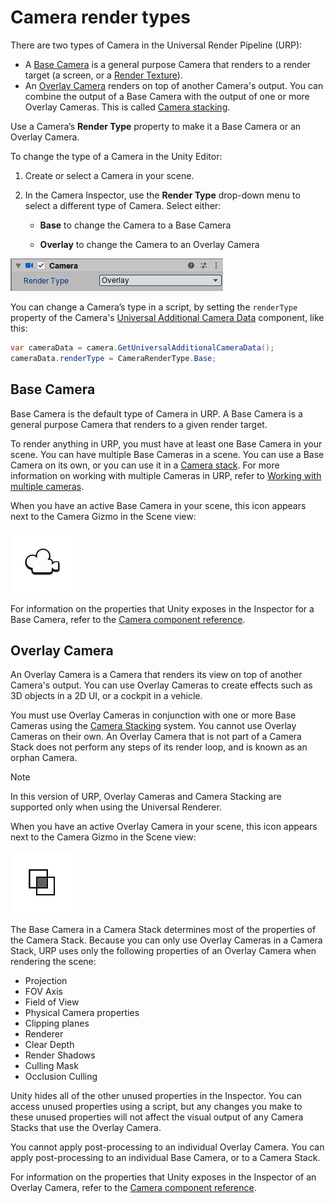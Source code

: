 # Camera render types

There are two types of Camera in the Universal Render Pipeline (URP):

* A [Base Camera](#base-camera) is a general purpose Camera that renders to a render target (a screen, or a [Render Texture](https://docs.unity3d.com/Manual/class-RenderTexture.html)).
* An [Overlay Camera](#overlay-camera) renders on top of another Camera's output. You can combine the output of a Base Camera with the output of one or more Overlay Cameras. This is called [Camera stacking](camera-stacking.md).

Use a Camera’s **Render Type** property to make it a Base Camera or an Overlay Camera.

To change the type of a Camera in the Unity Editor:

1. Create or select a Camera in your scene.

2. In the Camera Inspector, use the **Render Type** drop-down menu to select a different type of Camera. Select either:

    * **Base** to change the Camera to a Base Camera

    * **Overlay** to change the Camera to an Overlay Camera

![Render Type in the Camera component Inspector](Images/camera-inspector-render-type.png)

You can change a Camera’s type in a script, by setting the `renderType` property of the Camera's [Universal Additional Camera Data](xref:UnityEngine.Rendering.Universal.UniversalAdditionalCameraData) component, like this:

```c#
var cameraData = camera.GetUniversalAdditionalCameraData();
cameraData.renderType = CameraRenderType.Base;
```

<a name="base-camera"></a>

## Base Camera

Base Camera is the default type of Camera in URP. A Base Camera is a general purpose Camera that renders to a given render target.

To render anything in URP, you must have at least one Base Camera in your scene. You can have multiple Base Cameras in a scene. You can use a Base Camera on its own, or you can use it in a [Camera stack](camera-stacking.md). For more information on working with multiple Cameras in URP, refer to [Working with multiple cameras](cameras-multiple.md).

When you have an active Base Camera in your scene, this icon appears next to the Camera Gizmo in the Scene view:

![Overlay Camera icon](Images/camera-icon-base.png)

For information on the properties that Unity exposes in the Inspector for a Base Camera, refer to the [Camera component reference](camera-component-reference.md).

<a name="overlay-camera"></a>

## Overlay Camera

An Overlay Camera is a Camera that renders its view on top of another Camera's output. You can use Overlay Cameras to create effects such as 3D objects in a 2D UI, or a cockpit in a vehicle.

You must use Overlay Cameras in conjunction with one or more Base Cameras using the [Camera Stacking](camera-stacking.md) system. You cannot use Overlay Cameras on their own. An Overlay Camera that is not part of a Camera Stack does not perform any steps of its render loop, and is known as an orphan Camera.

> [!NOTE]
> In this version of URP, Overlay Cameras and Camera Stacking are supported only when using the Universal Renderer.

When you have an active Overlay Camera in your scene, this icon appears next to the Camera Gizmo in the Scene view:

![Overlay Camera icon](Images/camera-icon-overlay.png)

The Base Camera in a Camera Stack determines most of the properties of the Camera Stack. Because you can only use Overlay Cameras in a Camera Stack, URP uses only the following properties of an Overlay Camera when rendering the scene:

* Projection
* FOV Axis
* Field of View
* Physical Camera properties
* Clipping planes
* Renderer
* Clear Depth
* Render Shadows
* Culling Mask
* Occlusion Culling

Unity hides all of the other unused properties in the Inspector. You can access unused properties using a script, but any changes you make to these unused properties will not affect the visual output of any Camera Stacks that use the Overlay Camera.

You cannot apply post-processing to an individual Overlay Camera. You can apply post-processing to an individual Base Camera, or to a Camera Stack.

For information on the properties that Unity exposes in the Inspector of an Overlay Camera, refer to the [Camera component reference](camera-component-reference.md).
